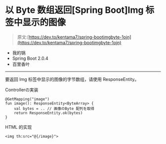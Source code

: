 # 以 Byte 数组返回[Spring Boot]Img 标签中显示的图像

> 原文:[https://dev.to/kentama7/spring-bootimgbyte-1ojn](https://dev.to/kentama7/spring-bootimgbyte-1ojn)

*   我的锅
*   Spring Boot 2.0.4
*   百里香叶

* * *

要返回 Img 标签中显示的图像的字节数组，请使用 ResponseEntity。

Controllerの実装

```
@GetMapping("image")
fun image(): ResponseEntity<ByteArray> {
    val bytes = .. // 画像のByte 配列を取得
    return ResponseEntity.ok(bytes)
} 
```

HTML 的实现

```
<img th:src="@{/image}"> 
```
